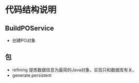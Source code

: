 # 代码结构说明

## BuildPOService
- 创建PO对象

## 包

- refining 提炼数据信息为最简的Java对象，实现只和数据库有关。
- generate.persistent 

